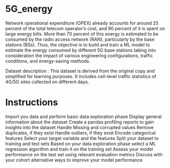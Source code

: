 # 5G_energy
Network operational expenditure (OPEX) already accounts for around 25 percent of the total telecom operator’s cost, and 90 percent of it is spent on large energy bills. More than 70 percent of this energy is estimated to be consumed by the radio access network (RAN), particularly by the base stations (BSs). Thus, the objective is to build and train a ML model to estimate the energy consumed by different 5G base stations taking into consideration the impact of various engineering configurations, traffic conditions, and energy-saving methods.

Dataset description : This dataset is derived from the original copy and simplified for learning purposes. It includes cell-level traffic statistics of 4G/5G sites collected on different days.

# Instructions

Import you data and perform basic data exploration phase
Display general information about the dataset
Create a pandas profiling reports to gain insights into the dataset
Handle Missing and corrupted values
Remove duplicates, if they exist
Handle outliers, if they exist
Encode categorical features
Select your target variable and the features
Split your dataset to training and test sets
Based on your data exploration phase select a ML regression algorithm and train it on the training set
Assess your model performance on the test set using relevant evaluation metrics
Discuss with your cohort alternative ways to improve your model performance
